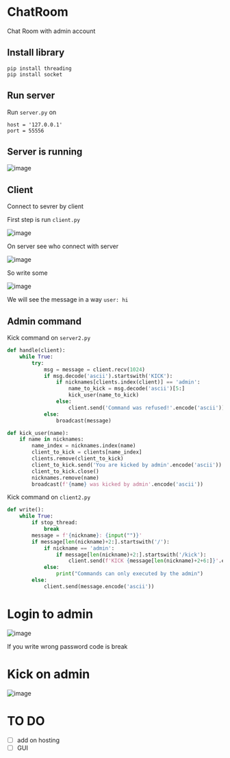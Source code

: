 # ChatRoom
Chat Room with admin account

## Install library 

```
pip install threading
pip install socket
```

## Run server

Run `server.py` on 
```
host = '127.0.0.1'
port = 55556
```

## Server is running 

![image](https://user-images.githubusercontent.com/76879087/120870168-814dea00-c598-11eb-94ba-443d402f0293.png)

## Client 

Connect to sevrer by client 

First step is run `client.py`

![image](https://user-images.githubusercontent.com/76879087/120870377-1355f280-c599-11eb-9f58-02fa0d36c8ae.png)

On server see who connect with server 

![image](https://user-images.githubusercontent.com/76879087/120870404-29fc4980-c599-11eb-9787-1a5878dee934.png)

So write some 

![image](https://user-images.githubusercontent.com/76879087/120870578-92e3c180-c599-11eb-84bd-b0b904ce1b94.png)

We will see the message in a way `user: hi`

## Admin command 

Kick command on `server2.py`

``` python 
def handle(client):
    while True:
        try:
            msg = message = client.recv(1024)
            if msg.decode('ascii').startswith('KICK'):
                if nicknames[clients.index(client)] == 'admin':
                    name_to_kick = msg.decode('ascii')[5:]
                    kick_user(name_to_kick)
                else:
                    client.send('Command was refused!'.encode('ascii'))
            else:
                broadcast(message)

def kick_user(name):
    if name in nicknames:
        name_index = nicknames.index(name)
        client_to_kick = clients[name_index]
        clients.remove(client_to_kick)
        client_to_kick.send('You are kicked by admin'.encode('ascii'))
        client_to_kick.close()
        nicknames.remove(name)
        broadcast(f'{name} was kicked by admin'.encode('ascii'))
```

Kick command on `client2.py`

```python 
def write():
    while True:
        if stop_thread:
            break
        message = f'{nickname}: {input("")}'
        if message[len(nickname)+2:].startswith('/'):
            if nickname == 'admin':
                if message[len(nickname)+2:].startswith('/kick'):
                    client.send(f'KICK {message[len(nickname)+2+6:]}'.encode('ascii'))
            else:
                print("Commands can only executed by the admin")
        else:
            client.send(message.encode('ascii'))
```

# Login to admin 

![image](https://user-images.githubusercontent.com/76879087/120871390-c7587d00-c59b-11eb-896b-c22506a308cf.png)

If you write wrong password code is break

# Kick on admin 

![image](https://user-images.githubusercontent.com/76879087/120871503-13a3bd00-c59c-11eb-9b33-2ade08fc93b5.png)


# TO DO 

- [ ] add on hosting 
- [ ] GUI
